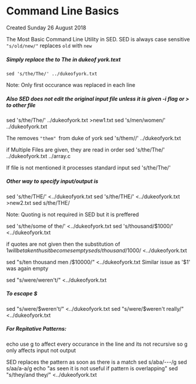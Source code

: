 # Command Line Basics
Created Sunday 26 August 2018

The Most Basic Command Line Utility in SED. SED is always case sensitive
``"s/old/new/"``
replaces ``old`` with ``new`` 

##### Simply replace the to The in dukeof york.text
``sed 's/the/The/' ../dukeofyork.txt`` 

Note: Only first occurance was replaced in each line

##### Also SED does not edit the original input file unless it is given -i flag or > to other file
sed 's/the/The/' ../dukeofyork.txt >new1.txt
sed 's/men/women/' ../dukeofyork.txt

The removes ``"them" ``from duke of york
sed 's/them//' ../dukeofyork.txt

if Multiple Files are given, they are read in order
sed 's/the/The/' ../dukeofyork.txt ../array.c 

If file is not mentioned it processes standard input
sed 's/the/The/'

##### Other way to specify input/output is

sed 's/the/THE/' <../dukeofyork.txt 
sed 's/the/THE/' <../dukeofyork.txt >new2.txt
sed s/the/THE/  

Note: Quoting is not required in SED but it is preffered

sed 's/the/some of the/' <../dukeofyork.txt 
sed 's/thousand/$1000/' <../dukeofyork.txt 

if quotes are not given  then the substitution of $1 will be taken thus it becomes empty
sed s/thousand/$1000/ <../dukeofyork.txt 

sed "s/ten thousand men /$10000/" <../dukeofyork.txt 
Similar issue as '$1' was again empty

sed "s/were/weren't/" <../dukeofyork.txt 

##### To escape $
sed "s/were/\$weren't/" <../dukeofyork.txt 
sed "s/were/\$weren't really/" <../dukeofyork.txt 

##### For Repitative Patterns:
echo use g to affect every occurance in the line and its not recursive so g only affects input not output

SED replaces the pattern as soon as there is a match
sed s/aba/---/g
sed s/aa/a-a/g
echo "as seen it is not useful if pattern is overlapping"
sed "s/they/and they/" <../dukeofyork.txt 

